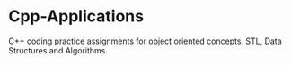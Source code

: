 # Cpp-Applications

C++ coding practice assignments for object oriented concepts, STL, Data Structures and Algorithms.
